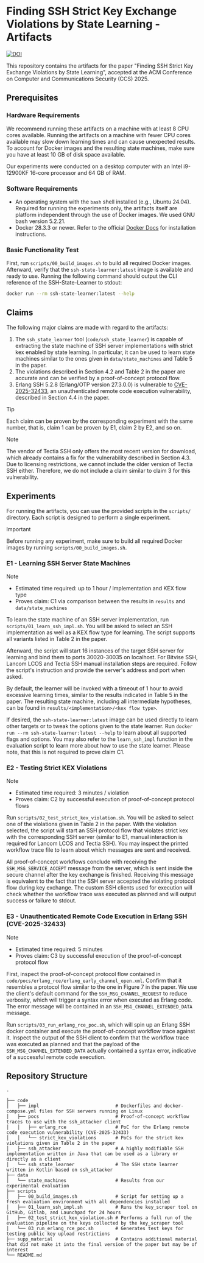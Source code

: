 # Finding SSH Strict Key Exchange Violations by State Learning - Artifacts

[![DOI](https://zenodo.org/badge/DOI/10.5281/zenodo.17021719.svg)](https://doi.org/10.5281/zenodo.17021719)

This repository contains the artifacts for the paper "Finding SSH Strict Key
Exchange Violations by State Learning", accepted at the ACM Conference on
Computer and Communications Security (CCS) 2025.

## Prerequisites

### Hardware Requirements

We recommend running these artifacts on a machine with at least 8 CPU cores
available. Running the artifacts on a machine with fewer CPU cores available
may slow down learning times and can cause unexpected results. To account for
Docker images and the resulting state machines, make sure you have at least
10 GB of disk space available.

Our experiments were conducted on a desktop computer with an Intel i9-12900KF
16-core processor and 64 GB of RAM.

### Software Requirements

- An operating system with the `bash` shell installed (e.g., Ubuntu 24.04).
  Required for running the experiments only, the artifacts itself are platform
  independent through the use of Docker images. We used GNU bash version 5.2.21.
- Docker 28.3.3 or newer. Refer to the official [Docker Docs](https://docs.docker.com/engine/install/)
  for installation instructions.

### Basic Functionality Test

First, run `scripts/00_build_images.sh` to build all required Docker images.
Afterward, verify that the `ssh-state-learner:latest` image is available and
ready to use. Running the following command should output the CLI reference
of the SSH-State-Learner to stdout:

```bash
docker run --rm ssh-state-learner:latest --help
```

## Claims

The following major claims are made with regard to the artifacts:

1. The `ssh_state_learner` tool (`code/ssh_state_learner`) is capable of
   extracting the state machine of SSH server implementations with strict kex
   enabled by state learning. In particular, it can be used to learn state
   machines similar to the ones given in `data/state_machines` and Table 5 in
   the paper.
2. The violations described in Section 4.2 and Table 2 in the paper are accurate
   and can be verified by a proof-of-concept protocol flow.
3. Erlang SSH 5.2.8 (Erlang/OTP version 27.3.0.0) is vulnerable to
   [CVE-2025-32433](https://www.cve.org/CVERecord?id=CVE-2025-32433), an
   unauthenticated remote code execution vulnerability, described in Section 4.4
   in the paper.

> [!TIP]
> Each claim can be proven by the corresponding experiment with the same number,
> that is, claim 1 can be proven by E1, claim 2 by E2, and so on.

> [!NOTE]
> The vendor of Tectia SSH only offers the most recent version for download,
> which already contains a fix for the vulnerability described in Section 4.3.
> Due to licensing restrictions, we cannot include the older version of Tectia
> SSH either. Therefore, we do not include a claim similar to claim 3 for this
> vulnerability.

## Experiments

For running the artifacts, you can use the provided scripts in the `scripts/`
directory. Each script is designed to perform a single experiment.

> [!IMPORTANT]
> Before running any experiment, make sure to build all required Docker images
> by running `scripts/00_build_images.sh`.

### E1 - Learning SSH Server State Machines

> [!NOTE]
> - Estimated time required: up to 1 hour / implementation and KEX flow type
> - Proves claim: C1 via comparison between the results in `results` and `data/state_machines`

To learn the state machine of an SSH server implementation, run `scripts/01_learn_ssh_impl.sh`.
You will be asked to select an SSH implementation as well as a KEX flow type for
learning. The script supports all variants listed in Table 2 in the paper.

Afterward, the script will start 16 instances of the target SSH server
for learning and bind them to ports 30020-30035 on localhost. For Bitvise SSH,
Lancom LCOS and Tectia SSH manual installation steps are required. Follow
the script's instruction and provide the server's address and port when asked.

By default, the learner will be invoked with a timeout of 1 hour to avoid
excessive learning times, similar to the results indicated in Table 5 in the paper.
The resulting state machine, including all intermediate hypotheses, can be found
in `results/<implementation>/<kex flow type>`.

If desired, the `ssh-state-learner:latest` image can be used directly to learn
other targets or to tweak the options given to the state learner. Run
`docker run --rm ssh-state-learner:latest --help` to learn about all supported
flags and options. You may also refer to the `learn_ssh_impl` function in the
evaluation script to learn more about how to use the state learner. Please note,
that this is not required to prove claim C1.

### E2 - Testing Strict KEX Violations

> [!NOTE]
> - Estimated time required: 3 minutes / violation
> - Proves claim: C2 by successful execution of proof-of-concept protocol flows

Run `scripts/02_test_strict_kex_violation.sh`. You will be asked to select one
of the violations given in Table 2 in the paper. With the violation selected,
the script will start an SSH protocol flow that violates strict kex with the
corresponding SSH server (similar to E1, manual interaction is required for
Lancom LCOS and Tectia SSH). You may inspect the printed workflow trace file to
learn about which messages are sent and received.

All proof-of-concept workflows conclude with receiving the `SSH_MSG_SERVICE_ACCEPT`
message from the server, which is sent inside the secure channel after the key
exchange is finished. Receiving this message is equivalent to the fact that
the SSH server accepted the violating protocol flow during key exchange. The
custom SSH clients used for execution will check whether the workflow trace
was executed as planned and will output success or failure to stdout.

### E3 - Unauthenticated Remote Code Execution in Erlang SSH (CVE-2025-32433)

> [!NOTE]
> - Estimated time required: 5 minutes
> - Proves claim: C3 by successful execution of the proof-of-concept protocol flow

First, inspect the proof-of-concept protocol flow contained in `code/pocs/erlang_rce/erlang_early_channel_open.xml`.
Confirm that it resembles a protocol flow similar to the one in Figure 7 in the
paper. We use the client's default command for the `SSH_MSG_CHANNEL_REQUEST`
to reduce verbosity, which will trigger a syntax error when executed as Erlang
code. The error message will be contained in an `SSH_MSG_CHANNEL_EXTENDED_DATA`
message.

Run `scripts/03_run_erlang_rce_poc.sh`, which will spin up an Erlang SSH docker
container and execute the proof-of-concept workflow trace against it. Inspect
the output of the SSH client to confirm that the workflow trace was executed
as planned and that the payload of the `SSH_MSG_CHANNEL_EXTENDED_DATA` actually
contained a syntax error, indicative of a successful remote code execution.

## Repository Structure

```
.

├── code
│   ├── impl                            # Dockerfiles and docker-compose.yml files for SSH servers running on Linux
│   ├── pocs                            # Proof-of-concept workflow traces to use with the ssh_attacker client
│   │   ├── erlang_rce                  # PoC for the Erlang remote code execution vulnerability (CVE-2025-32433)
│   │   └── strict_kex_violations       # PoCs for the strict kex violations given in Table 2 in the paper
│   ├── ssh_attacker                    # A highly modifiable SSH implementation written in Java that can be used as a library or directly as a client
│   └── ssh_state_learner               # The SSH state learner written in Kotlin based on ssh_attacker
├── data
│   └── state_machines                  # Results from our experimental evaluation
├── scripts
│   ├── 00_build_images.sh              # Script for setting up a fresh evaluation environment with all dependencies installed
│   ├── 01_learn_ssh_impl.sh            # Runs the key_scraper tool on GitHub, Gitlab, and Launchpad for 24 hours
│   ├── 02_test_strict_kex_violation.sh # Performs a full run of the evaluation pipeline on the keys collected by the key_scraper tool
│   └── 03_run_erlang_rce_poc.sh        # Generates test keys for testing public key upload restrictions
├── supp_material                       # Contains additional material that did not make it into the final version of the paper but may be of interest
└── README.md
```
